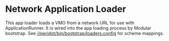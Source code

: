 # Network Application Loader

This app loader loads a VMO from a network URL for use with ApplicationRunner.
It is wired into the app loading process by Modular bootstrap. See
[//peridot/bin/bootstrap/loaders.config](https://fuchsia.googlesource.com/modular/+/master/src/bootstrap/loaders.config)
for scheme mappings.
